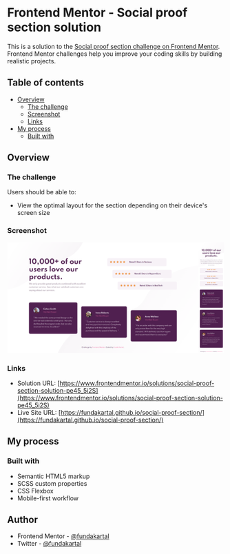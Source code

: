# Frontend Mentor - Social proof section solution

This is a solution to the [Social proof section challenge on Frontend Mentor](https://www.frontendmentor.io/challenges/social-proof-section-6e0qTv_bA). Frontend Mentor challenges help you improve your coding skills by building realistic projects. 

## Table of contents

- [Overview](#overview)
  - [The challenge](#the-challenge)
  - [Screenshot](#screenshot)
  - [Links](#links)
- [My process](#my-process)
  - [Built with](#built-with)

## Overview

### The challenge

Users should be able to:

- View the optimal layout for the section depending on their device's screen size

### Screenshot

![screenshot](./images/ss.png)

### Links

- Solution URL: [https://www.frontendmentor.io/solutions/social-proof-section-solution-pe45_5i2S](https://www.frontendmentor.io/solutions/social-proof-section-solution-pe45_5i2S)
- Live Site URL: [https://fundakartal.github.io/social-proof-section/](https://fundakartal.github.io/social-proof-section/)

## My process

### Built with

- Semantic HTML5 markup
- SCSS custom properties
- CSS Flexbox
- Mobile-first workflow

## Author

- Frontend Mentor - [@fundakartal](https://www.frontendmentor.io/profile/fundakartal)
- Twitter - [@fundakartal](https://twitter.com/fundakartaI)